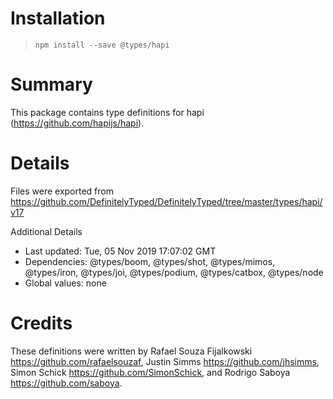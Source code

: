 # Installation
> `npm install --save @types/hapi`

# Summary
This package contains type definitions for hapi (https://github.com/hapijs/hapi).

# Details
Files were exported from https://github.com/DefinitelyTyped/DefinitelyTyped/tree/master/types/hapi/v17

Additional Details
 * Last updated: Tue, 05 Nov 2019 17:07:02 GMT
 * Dependencies: @types/boom, @types/shot, @types/mimos, @types/iron, @types/joi, @types/podium, @types/catbox, @types/node
 * Global values: none

# Credits
These definitions were written by Rafael Souza Fijalkowski <https://github.com/rafaelsouzaf>, Justin Simms <https://github.com/jhsimms>, Simon Schick <https://github.com/SimonSchick>, and Rodrigo Saboya <https://github.com/saboya>.
